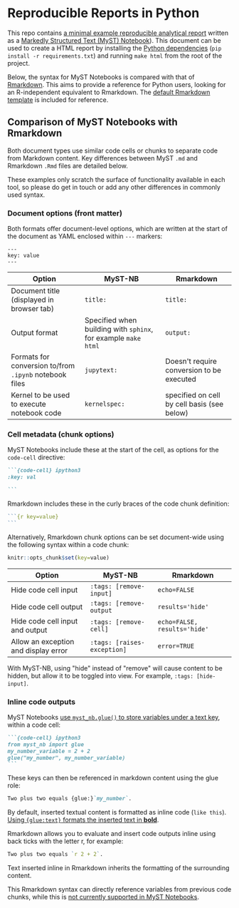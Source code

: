 # Reproducible Reports in Python

This repo contains [a minimal example reproducible analytical report](./example.md) written as a [Markedly Structured Text (MyST) Notebook](https://github.com/executablebooks/MyST-NB)). This document can be used to create a HTML report by installing the [Python dependencies](./requirements.txt) (`pip install -r requirements.txt`) and running `make html` from the root of the project.

Below, the syntax for MyST Notebooks is compared with that of [Rmarkdown](https://rmarkdown.rstudio.com/). This aims to provide a reference for Python users, looking for an R-independent equivalent to Rmarkdown. The [default Rmarkdown template](./example.Rmd) is included for reference.

## Comparison of MyST Notebooks with Rmarkdown

Both document types use similar code cells or chunks to separate code from Markdown content. Key differences between MyST `.md` and Rmarkdown `.Rmd` files are detailed below. 

These examples only scratch the surface of functionality available in each tool, so please do get in touch or add any other differences in commonly used syntax.

### Document options (front matter)

Both formats offer document-level options, which are written at the start of the document as YAML enclosed within `---` markers:

```
---
key: value
---
```

| Option | MyST-NB | Rmarkdown |
|---|---|---|
| Document title (displayed in browser tab) | `title:`| `title:`|
| Output format | Specified when building with `sphinx`, for example `make html`| `output:` |
| Formats for conversion to/from `.ipynb` notebook files |`jupytext:`| Doesn't require conversion to be executed |
Kernel to be used to execute notebook code |`kernelspec:`| specified on cell by cell basis (see below) |

### Cell metadata (chunk options)

MyST Notebooks include these at the start of the cell, as options for the `code-cell` directive:
````markdown
```{code-cell} ipython3
:key: val

```
````

Rmarkdown includes these in the curly braces of the code chunk definition:
````r
```{r key=value}
```
````

Alternatively, Rmarkdown chunk options can be set document-wide using the following syntax within a code chunk:
```r
knitr::opts_chunk$set(key=value)
```


| Option | MyST-NB | Rmarkdown |
|---|---|---|
| Hide code cell input | `:tags: [remove-input]` | `echo=FALSE`|
| Hide code cell output| `:tags: [remove-output` | `results='hide'` |
| Hide code cell input and output | `:tags: [remove-cell]`| `echo=FALSE, results='hide'` |
| Allow an exception and display error | `:tags: [raises-exception]` | `error=TRUE` |

With MyST-NB, using "hide" instead of "remove" will cause content to be hidden, but allow it to be toggled into view. For example, `:tags: [hide-input]`.

### Inline code outputs

MyST Notebooks [use `myst_nb.glue()` to store variables under a text key](https://myst-nb.readthedocs.io/en/latest/use/glue.html), within a code cell:

````markdown
```{code-cell} ipython3
from myst_nb import glue
my_number_variable = 2 + 2
glue("my_number", my_number_variable)
```
````

These keys can then be referenced in markdown content using the glue role:

```markdown
Two plus two equals {glue:}`my_number`.
```

By default, inserted textual content is formatted as inline code (`like this`). [Using `{glue:text}` formats the inserted text in **bold**](https://github.com/executablebooks/MyST-NB/issues/308).


Rmarkdown allows you to evaluate and insert code outputs inline using back ticks with the letter r, for example:

```r
Two plus two equals `r 2 + 2`.
```

Text inserted inline in Rmarkdown inherits the formatting of the surrounding content.

This Rmarkdown syntax can directly reference variables from previous code chunks, while this is [not currently supported in MyST Notebooks]().
